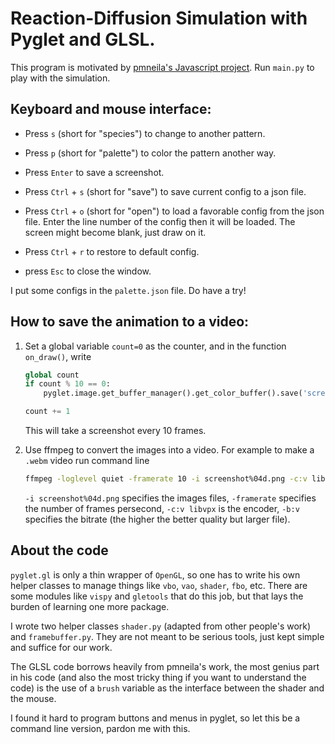 # Reaction-Diffusion Simulation with Pyglet and GLSL.

This program is motivated by [pmneila's Javascript project](http://pmneila.github.io/jsexp/grayscott/). Run `main.py` to play with the simulation.


## Keyboard and mouse interface:


+ Press `s` (short for "species") to change to another pattern.

+ Press `p` (short for "palette") to color the pattern another way.

+ Press `Enter` to save a screenshot.

+ Press `Ctrl` + `s` (short for "save") to save current config to a json file.

+ Press `Ctrl` + `o` (short for "open") to load a favorable config from the json file. Enter the line number of the config then it will be loaded. The screen might become blank, just draw on it.

+ Press `Ctrl` + `r` to restore to default config.
+ press `Esc` to close the window.

I put some configs in the `palette.json` file. Do have a try!


## How to save the animation to a video:

1. Set a global variable `count=0` as the counter, and in the function `on_draw()`, write

    ``` python
    global count
    if count % 10 == 0:
        pyglet.image.get_buffer_manager().get_color_buffer().save('screenshot{:04d}.png'.format(count // 10))

    count += 1
    ```
    This will take a screenshot every 10 frames.
    
2. Use ffmpeg to convert the images into a video. For example to make a `.webm` video run command line

    ``` bash
    ffmpeg -loglevel quiet -framerate 10 -i screenshot%04d.png -c:v libvpx -crf 10 -b:v 2M grayscott.webm
    ```
    `-i screenshot%04d.png` specifies the images files, `-framerate` specifies the number of frames persecond, `-c:v libvpx` is the encoder, `-b:v` specifies the bitrate (the higher the better quality but larger file).	


## About the code

`pyglet.gl` is only a thin wrapper of `OpenGL`, so one has to write his own helper classes to manage things like `vbo`, `vao`, `shader`, `fbo`, etc. There are some modules like `vispy` and `gletools` that do this job, but that lays the burden of learning one more package.

I wrote two helper classes `shader.py` (adapted from other people's work) and `framebuffer.py`. They are not meant to be serious tools, just kept simple and suffice for our work.

The GLSL code borrows heavily from pmneila's work, the most genius part in his code (and also the most tricky thing if you want to understand the code) is the use of a `brush` variable as the interface between the shader and the mouse.

I found it hard to program buttons and menus in pyglet, so let this be a command line version, pardon me with this.
